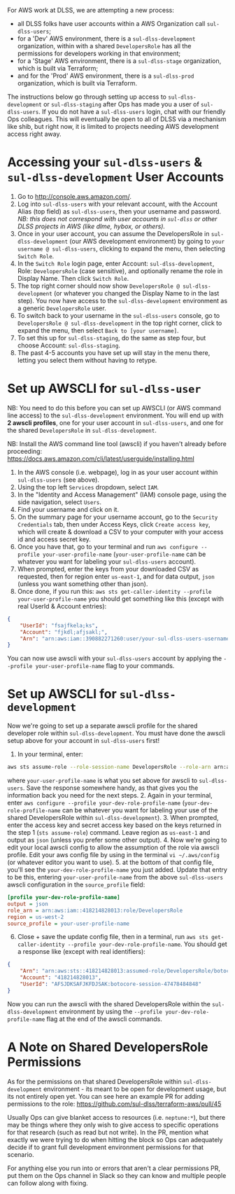 For AWS work at DLSS, we are attempting a new process:
- all DLSS folks have user accounts within a AWS Organization call `sul-dlss-users`;
- for a 'Dev' AWS environment, there is a `sul-dlss-development` organization, within with a shared `DevelopersRole` has all the permissions for developers working in that environment;
- for a 'Stage' AWS environment, there is a `sul-dlss-stage` organization, which is built via Terraform;
- and for the 'Prod' AWS environment, there is a `sul-dlss-prod` organization, which is built via Terraform.

The instructions below go through setting up access to `sul-dlss-development` or `sul-dlss-staging` after Ops has made you a user of `sul-dlss-users`. If you do not have a `sul-dlss-users` login, chat with our friendly Ops colleagues. This will eventually be open to all of DLSS via a mechanism like shib, but right now, it is limited to projects needing AWS development access right away.

# Accessing your `sul-dlss-users` & `sul-dlss-development` User Accounts

1. Go to http://console.aws.amazon.com/.
2. Log into `sul-dlss-users` with your relevant account, with the Account Alias (top field) as `sul-dlss-users`, then your username and password. *NB: this does not correspond with user accounts in `sul-dlss` or other DLSS projects in AWS (like dlme, hybox, or others).*
3. Once in your user account, you can assume the DevelopersRole in `sul-dlss-development` (our AWS development environment) by going to `your username @ sul-dlss-users`, clicking to expand the menu, then selecting `Switch Role`.
4. In the `Switch Role` login page, enter Account: `sul-dlss-development`, Role: `DevelopersRole` (case sensitive), and optionally rename the role in Display Name. Then click `Switch Role`.
5. The top right corner should now show `DevelopersRole @ sul-dlss-development` (or whatever you changed the Display Name to in the last step). You now have access to the `sul-dlss-development` environment as a generic `DevelopersRole` user.
6. To switch back to your username in the `sul-dlss-users` console, go to `DevelopersRole @ sul-dlss-development` in the top right corner, click to expand the menu, then select `Back to [your username]`.
7. To set this up for `sul-dlss-staging`, do the same as step four, but choose Account: `sul-dlss-staging`.  
8. The past 4-5 accounts you have set up will stay in the menu there, letting you select them without having to retype. 

# Set up AWSCLI for `sul-dlss-user`

NB: You need to do this before you can set up AWSCLI (or AWS command line access) to the `sul-dlss-development` environment. You will end up with **2 awscli profiles**, one for your user account in `sul-dlss-users`, and one for the shared `DevelopersRole` in `sul-dlss-development`.
 
NB: Install the AWS command line tool (awscli) if you haven't already before proceeding: https://docs.aws.amazon.com/cli/latest/userguide/installing.html

1. In the AWS console (i.e. webpage), log in as your user account within `sul-dlss-users` (see above).
2. Using the top left `Services` dropdown, select `IAM`. 
3. In the "Identity and Access Management" (IAM) console page, using the side navigation, select `Users`. 
4. Find your username and click on it.
5. On the summary page for your username account, go to the `Security Credentials` tab, then under Access Keys, click `Create access key`, which will create & download a CSV to your computer with your access id and access secret key.
6. Once you have that, go to your terminal and run `aws configure --profile your-user-profile-name` (`your-user-profile-name` can be whatever you want for labeling your `sul-dlss-users` account).
7. When prompted, enter the keys from your downloaded CSV as requested, then for region enter `us-east-1`, and for data output, `json` (unless you want something other than json).
8. Once done, if you run this: `aws sts get-caller-identity --profile your-user-profile-name`
you should get something like this (except with real UserId & Account entries):

```json
{
    "UserId": "fsajfkela;ks",
    "Account": "fjkdl;afjsakl;",
    "Arn": "arn:aws:iam::390882271260:user/your-sul-dlss-users-username"
}
``` 

You can now use awscli with your `sul-dlss-users` account by applying the `--profile your-user-profile-name` flag to your commands.

# Set up AWSCLI for `sul-dlss-development`

Now we're going to set up a separate awscli profile for the shared developer role within `sul-dlss-development`. You must have done the awscli setup above for your account in `sul-dlss-users` first!

1. In your terminal, enter: 
```bash
aws sts assume-role --role-session-name DevelopersRole --role-arn arn:aws:iam::418214828013:role/DevelopersRole --profile your-user-profile-name
``` 
where `your-user-profile-name` is what you set above for awscli to `sul-dlss-users`. Save the response somewhere handy, as that gives you the information back you need for the next steps.
2. Again in your terminal, enter `aws configure --profile your-dev-role-profile-name` (`your-dev-role-profile-name` can be whatever you want for labeling your use of the shared DevelopersRole within `sul-dlss-development`).
3. When prompted, enter the access key and secret access key based on the keys returned in the step 1 (`sts assume-role`) command. Leave region as `us-east-1` and output as `json` (unless you prefer some other output).
4. Now we're going to edit your local awscli config to allow the assumption of the role via awscli profile. Edit your aws config file by using in the terminal `vi ~/.aws/config` (or whatever editor you want to use).
5. at the bottom of that config file, you'll see the `your-dev-role-profile-name` you just added. Update that entry to be this, entering `your-user-profile-name` from the above `sul-dlss-users` awscli configuration in the `source_profile` field: 

```ini
[profile your-dev-role-profile-name]
output = json
role_arn = arn:aws:iam::418214828013:role/DevelopersRole
region = us-west-2
source_profile = your-user-profile-name
```

6. Close + save the update config file, then in a terminal, run `aws sts get-caller-identity --profile your-dev-role-profile-name`. You should get a response like (except with real identifiers):

```json
{
    "Arn": "arn:aws:sts::418214828013:assumed-role/DevelopersRole/botocore-session-47478484848",
    "Account": "418214828013",
    "UserId": "AFSJDKSAFJKFDJSAK:botocore-session-47478484848"
}
``` 

Now you can run the awscli with the shared DevelopersRole within the `sul-dlss-development` environment by using the `--profile your-dev-role-profile-name` flag at the end of the awscli commands.

# A Note on Shared DevelopersRole Permissions

As for the permissions on that shared DevelopersRole within `sul-dlss-development` environment - its meant to be open for development usage, but its not entirely open yet. You can see here an example PR for adding permissions to the role: https://github.com/sul-dlss/terraform-aws/pull/45

Usually Ops can give blanket access to resources (i.e. `neptune:*`), but there may be things where they only wish to give access to specific operations for that research (such as read but not write).  In the PR, mention what exactly we were trying to do when hitting the block so Ops can adequately decide if to grant full development environment permissions for that scenario.

For anything else you run into or errors that aren't a clear permissions PR, put them on the Ops channel in Slack so they can know and multiple people can follow along with fixing.